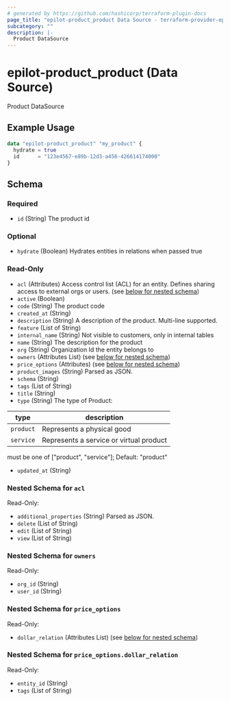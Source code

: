 ```yaml
---
# generated by https://github.com/hashicorp/terraform-plugin-docs
page_title: "epilot-product_product Data Source - terraform-provider-epilot-product"
subcategory: ""
description: |-
  Product DataSource
---
```


# epilot-product_product (Data Source)

Product DataSource

## Example Usage

```terraform
data "epilot-product_product" "my_product" {
  hydrate = true
  id      = "123e4567-e89b-12d3-a456-426614174000"
}
```

<!-- schema generated by tfplugindocs -->
## Schema

### Required

- `id` (String) The product id

### Optional

- `hydrate` (Boolean) Hydrates entities in relations when passed true

### Read-Only

- `acl` (Attributes) Access control list (ACL) for an entity. Defines sharing access to external orgs or users. (see [below for nested schema](#nestedatt--acl))
- `active` (Boolean)
- `code` (String) The product code
- `created_at` (String)
- `description` (String) A description of the product. Multi-line supported.
- `feature` (List of String)
- `internal_name` (String) Not visible to customers, only in internal tables
- `name` (String) The description for the product
- `org` (String) Organization Id the entity belongs to
- `owners` (Attributes List) (see [below for nested schema](#nestedatt--owners))
- `price_options` (Attributes) (see [below for nested schema](#nestedatt--price_options))
- `product_images` (String) Parsed as JSON.
- `schema` (String)
- `tags` (List of String)
- `title` (String)
- `type` (String) The type of Product:

| type | description |
|----| ----|
| `product` | Represents a physical good |
| `service` | Represents a service or virtual product |

must be one of ["product", "service"]; Default: "product"
- `updated_at` (String)

<a id="nestedatt--acl"></a>
### Nested Schema for `acl`

Read-Only:

- `additional_properties` (String) Parsed as JSON.
- `delete` (List of String)
- `edit` (List of String)
- `view` (List of String)


<a id="nestedatt--owners"></a>
### Nested Schema for `owners`

Read-Only:

- `org_id` (String)
- `user_id` (String)


<a id="nestedatt--price_options"></a>
### Nested Schema for `price_options`

Read-Only:

- `dollar_relation` (Attributes List) (see [below for nested schema](#nestedatt--price_options--dollar_relation))

<a id="nestedatt--price_options--dollar_relation"></a>
### Nested Schema for `price_options.dollar_relation`

Read-Only:

- `entity_id` (String)
- `tags` (List of String)


